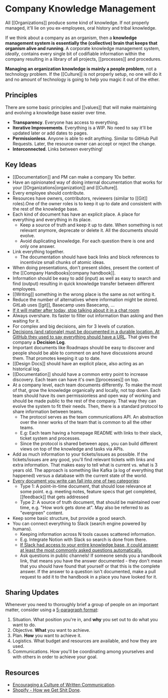 # Company Knowledge Management

All [[Organizations]] produce some kind of knowledge. If not properly managed, it'll lie on you ex-employees, oral history and tribal knowledge.

If we think about a company as an organism, then a **knowledge management system is essentially the (collective) brain that keeps that organism alive and running**. A corporate knowledge management system, *ideally*,  contains every single bit of codifiable information within the company resulting in a library of all projects, [[processes]] and procedures.

**Managing an organization knowledge is mainly a people problem**, not a technology problem. If the [[Culture]] is not properly setup, no one will do it and no amount of technology is going to help you magic it out of the ether.

## Principles

There are some basic principles and [[values]] that will make maintaining and evolving a knowledge base easier over time.

- **Transparency**. Everyone has access to everything.
- **Iterative Improvements**. Everything is a WIP. No need to say it'll be updated later or add dates to pages.
- **Permissionless**. Anyone is able to edit anything. Similar to GitHub Pull Requests. Later, the resource owner can accept or reject the change.
- **Interconnected**. Links between everything!

## Key Ideas

- [[Documentation]] and PM can make a company 10x better.
- Have an opinionated way of doing internal documentation that works for your [[Organizations|organization]] and [[Culture]].
- Every employee should contribute.
- Resources have owners, contributors, reviewers (similar to [[Git]] roles).One of the owner roles is to keep it up to date and consistent with the rest of the knowledge base.
- Each kind of document has have an explicit place. A place for everything and everything in its place.
  - Keep a source of truth and keep it up to date. When something is not relevant anymore, deprecate or delete it. All the documents should evolve.
  - Avoid duplicating knowledge. For each question there is one and only one answer.
- Link everything together.
  - The documentation should have back links and block references to incentivize small chunks of atomic ideas.
- When doing presentations, don't present slides, present the content of the [[Company Handbooks|company handbook]].
- Information should be easy to add (input) as well as easy to search and find (output) resulting in quick knowledge transfer between different employees.
- [[Writing]] something in the wrong place is the same as not writing it.
- Reduce the number of alternatives where information might be stored. GitLab uses [[git]], Basecamp uses Basecamp, ...
- [If it will matter after today, stop talking about it in a chat room](https://critter.blog/2021/01/12/if-it-matters-after-today-stop-talking-about-it-in-a-chat-room/)
- Always overshare. Its faster to filter out information than asking and then waiting for it.
- For complex and big decisions, aim for 3 levels of curation.
- [Decisions (and rationale) must be documented in a durable location. At GitHub they used to say everything should have a URL](https://haacked.com/archive/2020/04/07/introducing-aboard-beta/). That gives the company a **Decision Log**.
- Important documents like Roadmaps should be easy to discover and people should be able to comment on and have discussions around them. That promotes keeping it up to date.
- [[Design Docs]] should have an explicit place, also acting as an historical log.
- [[Documentation]] should have a common entry point to increase discovery. Each team can have it's own [[processes]] on top.
- At a company level, each team documents differently. To make the most of that, grow the knowledge organically and locally, not top down. Each team should have its own permissionless and open way of working and should be made public to the rest of the company. That way they can evolve the system to fit their needs. Then, there is a standard protocol to share information between teams.
  - The protocol serves as the team communications API. An abstraction over the inner works of the team that is common to all the other teams.
  - E.g: Each team having a homepage README with links to their slack, ticket system and processes.
  - Since the protocol is shared between apps, you can build different views on top of the knowledge and tasks via APIs.
- Add as much information to your tickets/issues as possible. If the tickets/issues are any good, you'll find relevant tickets with links and extra information. That makes easy to tell what is current vs. what is 3 years old. The approach is something like Kafka (a log of everything that happened) versus a database with the current state of the world.
- [Every document you write can fall into one of two categories](https://clrcrl.com/2021/11/30/fighting-the-entropy-of-knowledge.html):
  - Type 1: A point-in-time document, that should lose relevance at some point. e.g. meeting notes, feature specs that get completed, [[feedback]] that gets addressed
  - Type 2: A source of truth document, that should be maintained over time, e.g. "How work gets done at". May also be referred to as "evergreen" content.
- Keep some basic structure, but provide a good search.
- You can connect everything to Slack (search engine powered by humans).
  - Keeping information across N tools causes scattered information.
  - E.g. Integrate Notion with Slack so search is done from there.
  - [If Slack had access to your entire knowledge base, it could answer at least the most commonly asked questions automatically.](https://julian.digital/2020/11/20/chief-notion-officer/)
  - Ask questions in public channels! If someone sends you a handbook link, that means you have the answer documented - they don't mean that you should have found that yourself or that this is the complete answer. If the answer to a question isn't documented, make a pull request to add it to the handbook in a place you have looked for it.

## Sharing Updates

Whenever you need to thoroughly brief a group of people on an important matter, consider using a [5-paragraph format](https://xahteiwi.eu/resources/presentations/no-we-wont-have-a-video-call-for-that/):

1. Situation. What position you're in, and **why** you set out to do what you want to do.
2. Objective. **What** you want to achieve.
3. Plan. **How** you want to achieve it.
4. Logistics. What budget and resources are available, and how they are used.
5. Communications. How you'll be coordinating among yourselves and with others in order to achieve your goal.

## Resources

- [Encouraging a Culture of Written Communication](https://www.mcls.io/blog/encouraging-a-culture-of-written-communication).
- [Shopify - How we Get Shit Done](https://vimeo.com/456735890).
